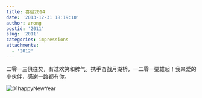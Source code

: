 ```yaml
---
title: 喜迎2014
date: '2013-12-31 18:19:10'
author: zrong
postid: '2011'
slug: '2011'
categories: impressions
attachments:
  - '2012'
---
```


二零一三俱往矣，有过欢笑和脾气。携手奋战月湖桥，一二零一要雄起！我亲爱的小伙伴，感谢一路都有你。

![01happyNewYear](/uploads/2013/12/01happyNewYear.png)


